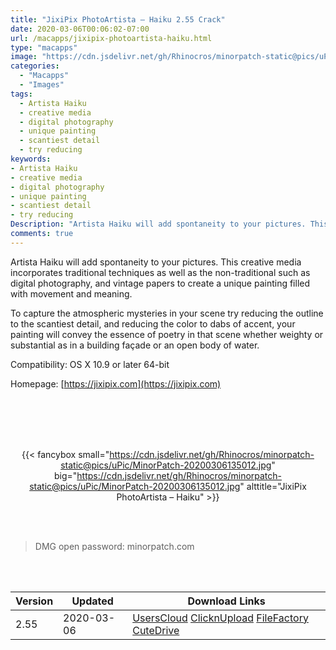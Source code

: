 ```yaml
---
title: "JixiPix PhotoArtista – Haiku 2.55 Crack"
date: 2020-03-06T00:06:02-07:00
url: /macapps/jixipix-photoartista-haiku.html
type: "macapps"
image: "https://cdn.jsdelivr.net/gh/Rhinocros/minorpatch-static@pics/uPic/qMIpAE.png"
categories:
  - "Macapps"
  - "Images"
tags:
  - Artista Haiku
  - creative media
  - digital photography
  - unique painting
  - scantiest detail
  - try reducing
keywords:
- Artista Haiku
- creative media
- digital photography
- unique painting
- scantiest detail
- try reducing
Description: "Artista Haiku will add spontaneity to your pictures. This creative media incorporates traditional techniques as well as the non-traditional such as digital photography"
comments: true
---
```


Artista Haiku will add spontaneity to your pictures. This creative media incorporates traditional techniques as well as the non-traditional such as digital photography, and vintage papers to create a unique painting filled with movement and meaning.

To capture the atmospheric mysteries in your scene try reducing the outline to the scantiest detail, and reducing the color to dabs of accent, your painting will convey the essence of poetry in that scene whether weighty or substantial as in a building façade or an open body of water.



Compatibility: OS X 10.9 or later 64-bit

Homepage: [https://jixipix.com](https://jixipix.com)

<br/>
<br/>
<script async src="https://pagead2.googlesyndication.com/pagead/js/adsbygoogle.js"></script>
<ins class="adsbygoogle"
     style="display:block; text-align:center;"
     data-ad-layout="in-article"
     data-ad-format="fluid"
     data-ad-client="ca-pub-8746275014476192"
     data-ad-slot="5144997159"></ins>
<script>
     (adsbygoogle = window.adsbygoogle || []).push({});
</script>
<br/>
<br/>


<center>

{{< fancybox small="https://cdn.jsdelivr.net/gh/Rhinocros/minorpatch-static@pics/uPic/MinorPatch-20200306135012.jpg" big="https://cdn.jsdelivr.net/gh/Rhinocros/minorpatch-static@pics/uPic/MinorPatch-20200306135012.jpg" alttitle="JixiPix PhotoArtista – Haiku" >}}

</center>

<br/>
<br/>


> DMG open password: minorpatch.com

<br/>

<br/>
<div id="history_version" class="history_version">

| Version | Updated | Download Links |
| ---- | ---- | ---- |
| 2.55 | 2020-03-06 | [UsersCloud](https://ouo.io/tJ3koB)   [ClicknUpload](https://ouo.io/1P5Q42l)   [FileFactory](https://ouo.io/Z0nyEE)   [CuteDrive](https://ouo.io/uEGrAD0) |

</div>
